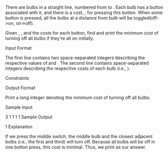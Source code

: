 There are  bulbs in a straight line, numbered from  to . Each bulb  has a button associated with it, and there is a cost, , for pressing this button. When some button  is pressed, all the bulbs at a distance  from bulb  will be toggled(off->on, on->off).

Given , , and the costs for each button, find and print the minimum cost of turning off all  bulbs if they're all on initially.

Input Format

The first line contains two space-separated integers describing the respective values of  and .
The second line contains  space-separated integers describing the respective costs of each bulb (i.e., ).

Constraints

Output Format

Print a long integer denoting the minimum cost of turning off all  bulbs.

Sample Input

3 1
1 1 1
Sample Output

1
Explanation

If we press the middle switch, the middle bulb and the  closest adjacent bulbs (i.e., the first and third) will turn off. Because all bulbs will be off in one button press, this cost is minimal. Thus, we print  as our answer.
